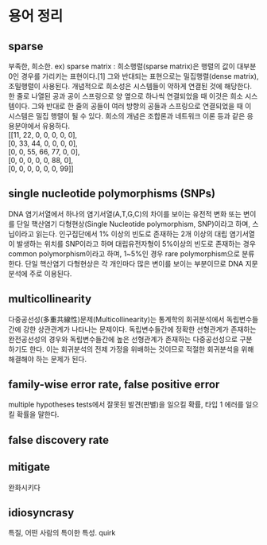 # 용어 정리
## sparse 
부족한, 희소한. 
ex) sparse matrix : 희소행렬(sparse matrix)은 행렬의 값이 대부분 0인 경우를 가리키는 표현이다.[1] 그와 반대되는 표현으로는 밀집행렬(dense matrix), 조밀행렬이 사용된다. 개념적으로 희소성은 시스템들이 약하게 연결된 것에 해당한다. 한 줄로 나열된 공과 공이 스프링으로 양 옆으로 하나씩 연결되었을 때 이것은 희소 시스템이다. 그와 반대로 한 줄의 공들이 여러 방향의 공들과 스프링으로 연결되었을 때 이 시스템은 밀집 행렬이 될 수 있다. 희소의 개념은 조합론과 네트워크 이론 등과 같은 응용분야에서 유용하다.  
[[11, 22, 0, 0, 0, 0, 0],  
[0, 33, 44, 0, 0, 0,  0],  
[0, 0, 55, 66, 77, 0, 0],  
[0, 0, 0, 0, 0, 88,   0],  
[0, 0, 0, 0, 0, 0,   99]]  

## single nucleotide polymorphisms (SNPs)
DNA 염기서열에서 하나의 염기서열(A,T,G,C)의 차이를 보이는 유전적 변화 또는 변이를 단일 핵산염기 다형현상(Single Nucleotide polymorphism, SNP)이라고 하며, 스닙이라고 읽는다. 
인구집단에서 1% 이상의 빈도로 존재하는 2개 이상의 대립 염기서열이 발생하는 위치를 SNP이라고 하며 대립유전자형이 5%이상의 빈도로 존재하는 경우 common polymorphism이라고 하며, 1~5%인 경우 rare polymorphism으로 분류한다.
단일 핵산염기 다형현상은 각 개인마다 많은 변이를 보이는 부분이므로 DNA 지문 분석에 주로 이용된다.

## multicollinearity
다중공선성(多重共線性)문제(Multicollinearity)는 통계학의 회귀분석에서 독립변수들 간에 강한 상관관계가 나타나는 문제이다. 독립변수들간에 정확한 선형관계가 존재하는 완전공선성의 경우와 독립변수들간에 높은 선형관계가 존재하는 다중공선성으로 구분하기도 한다. 이는 회귀분석의 전제 가정을 위배하는 것이므로 적절한 회귀분석을 위해 해결해야 하는 문제가 된다.

## family-wise error rate, false positive error
multiple hypotheses tests에서 잘못된 발견(판별)을 일으킬 확률, 타입 1 에러를 일으킬 확률을 말한다.

## false discovery rate

## mitigate
완화시키다
## idiosyncrasy
특질, 어떤 사람의 특이한 특성. quirk